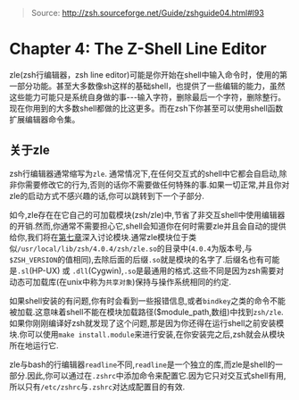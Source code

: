 > Source: http://zsh.sourceforge.net/Guide/zshguide04.html#l93

# Chapter 4: The Z-Shell Line Editor

  zle(zsh行编辑器，zsh line editor)可能是你开始在shell中输入命令时，使用的第一部分功能。甚至大多数像sh这样的基础shell，也提供了一些编辑的能力，虽然这些能力可能只是系统自身做的事---输入字符，删除最后一个字符，删除整行。现在你用到的大多数shell都做的比这更多。而在zsh下你甚至可以使用shell函数扩展编辑器命令集。

## 关于zle

  zsh行编辑器通常缩写为`zle`. 通常情况下,在任何交互式的shell中它都会自启动,除非你需要修改它的行为,否则的话你不需要做任何特殊的事.如果一切正常,并且你对zle的启动方式不感兴趣的话,你可以跳转到下一个子部分.

  如今,zle存在在它自己的可加载模块(zsh/zle)中,节省了非交互shell中使用编辑器的开销.然而,你通常不需要担心它,shell会知道你在何时需要zle并且会自动的提供给你,我们将在[第七章](http://zsh.sourceforge.net/Guide/zshguide07.html#ragbag)深入讨论模块.通常zle模块位于类似`/usr/local/lib/zsh/4.0.4/zsh/zle.so`的目录中(`4.0.4`为版本号,与`$ZSH_VERSION`的值相同),去除后面的后缀`.so`就是模块的名字了.后缀名也有可能是`.sl`(HP-UX) 或 `.dll`(Cygwin),`.so`是最通用的格式.这些不同是因为zsh需要对动态可加载库(在unix中称为`共享对象`)保持与操作系统相同的约定.

  如果shell安装的有问题,你有时会看到一些报错信息,或者`bindkey`之类的命令不能被加载.这意味着shell不能在模块加载路径($module_path,数组)中找到`zsh/zle`.如果你刚刚编译好zsh就发现了这个问题,那是因为你还得在运行shell之前安装模块.你可以使用`make install.module`来进行安装,在你安装完之后,zsh就会从模块所在地运行它.

  zle与bash的行编辑器`readline`不同,`readline`是一个独立的库,而zle是shell的一部分.因此,你可以通过在`.zshrc`中添加命令来配置它.因为它只对交互式shell有用,所以只有`/etc/zshrc`与`.zshrc`对达成配置目的有效.

  

